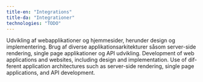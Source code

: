 ```yaml
---
title-en: "Integrations"
title-da: "Integrationer"
technologies: "TODO"
---
```

<span lang="dk">
  Udvikling af webapplikationer og hjemmesider, herunder design og implementering.
  Brug af diverse applikationsarkitekturer såsom server-side rendering, single
  page applikationer og API udvikling.
</span>
<span lang="en">
  Development of web applications and websites, including design and
  implementation. Use of different application architectures such as server-side
  rendering, single page applications, and API development.
</span>
